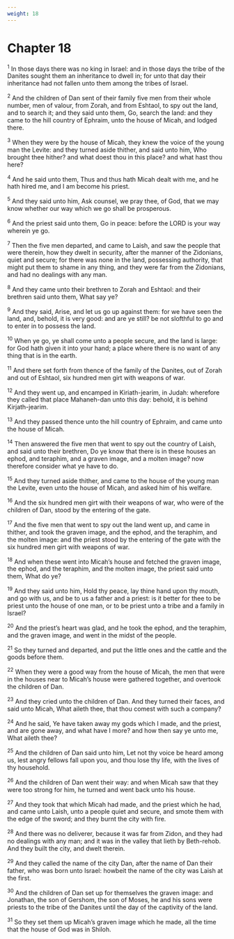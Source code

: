 ```yaml
---
weight: 18
---
```


# Chapter 18

<sup>1</sup> In those days there was no king in Israel: and in those days the tribe of the Danites sought them an inheritance to dwell in; for unto that day their inheritance had not fallen unto them among the tribes of Israel. 

<sup>2</sup> And the children of Dan sent of their family five men from their whole number, men of valour, from Zorah, and from Eshtaol, to spy out the land, and to search it; and they said unto them, Go, search the land: and they came to the hill country of Ephraim, unto the house of Micah, and lodged there. 

<sup>3</sup> When they were by the house of Micah, they knew the voice of the young man the Levite: and they turned aside thither, and said unto him, Who brought thee hither? and what doest thou in this place? and what hast thou here? 

<sup>4</sup> And he said unto them, Thus and thus hath Micah dealt with me, and he hath hired me, and I am become his priest. 

<sup>5</sup> And they said unto him, Ask counsel, we pray thee, of God, that we may know whether our way which we go shall be prosperous. 

<sup>6</sup> And the priest said unto them, Go in peace: before the LORD is your way wherein ye go. 

<sup>7</sup> Then the five men departed, and came to Laish, and saw the people that were therein, how they dwelt in security, after the manner of the Zidonians, quiet and secure; for there was none in the land, possessing authority, that might put them to shame in any thing, and they were far from the Zidonians, and had no dealings with any man. 

<sup>8</sup> And they came unto their brethren to Zorah and Eshtaol: and their brethren said unto them, What say ye? 

<sup>9</sup> And they said, Arise, and let us go up against them: for we have seen the land, and, behold, it is very good: and are ye still? be not slofthful to go and to enter in to possess the land. 

<sup>10</sup> When ye go, ye shall come unto a people secure, and the land is large: for God hath given it into your hand; a place where there is no want of any thing that is in the earth. 

<sup>11</sup> And there set forth from thence of the family of the Danites, out of Zorah and out of Eshtaol, six hundred men girt with weapons of war. 

<sup>12</sup> And they went up, and encamped in Kiriath-jearim, in Judah: wherefore they called that place Mahaneh-dan unto this day: behold, it is behind Kirjath-jearim. 

<sup>13</sup> And they passed thence unto the hill country of Ephraim, and came unto the house of Micah. 

<sup>14</sup> Then answered the five men that went to spy out the country of Laish, and said unto their brethren, Do ye know that there is in these houses an ephod, and teraphim, and a graven image, and a molten image? now therefore consider what ye have to do. 

<sup>15</sup> And they turned aside thither, and came to the house of the young man the Levite, even unto the house of Micah, and asked him of his welfare. 

<sup>16</sup> And the six hundred men girt with their weapons of war, who were of the children of Dan, stood by the entering of the gate. 

<sup>17</sup> And the five men that went to spy out the land went up, and came in thither, and took the graven image, and the ephod, and the teraphim, and the molten image: and the priest stood by the entering of the gate with the six hundred men girt with weapons of war. 

<sup>18</sup> And when these went into Micah’s house and fetched the graven image, the ephod, and the teraphim, and the molten image, the priest said unto them, What do ye? 

<sup>19</sup> And they said unto him, Hold thy peace, lay thine hand upon thy mouth, and go with us, and be to us a father and a priest: is it better for thee to be priest unto the house of one man, or to be priest unto a tribe and a family in Israel? 

<sup>20</sup> And the priest’s heart was glad, and he took the ephod, and the teraphim, and the graven image, and went in the midst of the people. 

<sup>21</sup> So they turned and departed, and put the little ones and the cattle and the goods before them. 

<sup>22</sup> When they were a good way from the house of Micah, the men that were in the houses near to Micah’s house were gathered together, and overtook the children of Dan. 

<sup>23</sup> And they cried unto the children of Dan. And they turned their faces, and said unto Micah, What aileth thee, that thou comest with such a company? 

<sup>24</sup> And he said, Ye have taken away my gods which I made, and the priest, and are gone away, and what have I more? and how then say ye unto me, What aileth thee? 

<sup>25</sup> And the children of Dan said unto him, Let not thy voice be heard among us, lest angry fellows fall upon you, and thou lose thy life, with the lives of thy household. 

<sup>26</sup> And the children of Dan went their way: and when Micah saw that they were too strong for him, he turned and went back unto his house. 

<sup>27</sup> And they took that which Micah had made, and the priest which he had, and came unto Laish, unto a people quiet and secure, and smote them with the edge of the sword; and they burnt the city with fire. 

<sup>28</sup> And there was no deliverer, because it was far from Zidon, and they had no dealings with any man; and it was in the valley that lieth by Beth-rehob. And they built the city, and dwelt therein. 

<sup>29</sup> And they called the name of the city Dan, after the name of Dan their father, who was born unto Israel: howbeit the name of the city was Laish at the first. 

<sup>30</sup> And the children of Dan set up for themselves the graven image: and Jonathan, the son of Gershom, the son of Moses, he and his sons were priests to the tribe of the Danites until the day of the captivity of the land. 

<sup>31</sup> So they set them up Micah’s graven image which he made, all the time that the house of God was in Shiloh. 


